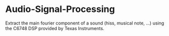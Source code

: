 # Audio-Signal-Processing
Extract the main fourier component of a sound (hiss, musical note, ...) using the C6748 DSP provided by Texas Instruments.
